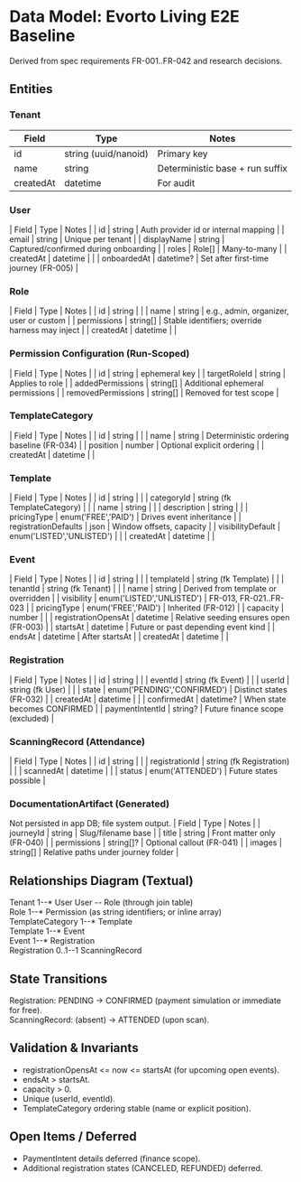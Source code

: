 # Data Model: Evorto Living E2E Baseline

Derived from spec requirements FR-001..FR-042 and research decisions.

## Entities

### Tenant
| Field | Type | Notes |
|-------|------|-------|
| id | string (uuid/nanoid) | Primary key |
| name | string | Deterministic base + run suffix |
| createdAt | datetime | For audit |

### User
| Field | Type | Notes |
| id | string | Auth provider id or internal mapping |
| email | string | Unique per tenant |
| displayName | string | Captured/confirmed during onboarding |
| roles | Role[] | Many-to-many |
| createdAt | datetime |  |
| onboardedAt | datetime? | Set after first-time journey (FR-005) |

### Role
| Field | Type | Notes |
| id | string |  |
| name | string | e.g., admin, organizer, user or custom |
| permissions | string[] | Stable identifiers; override harness may inject |
| createdAt | datetime |  |

### Permission Configuration (Run-Scoped)
| Field | Type | Notes |
| id | string | ephemeral key |
| targetRoleId | string | Applies to role |
| addedPermissions | string[] | Additional ephemeral permissions |
| removedPermissions | string[] | Removed for test scope |

### TemplateCategory
| Field | Type | Notes |
| id | string |  |
| name | string | Deterministic ordering baseline (FR-034) |
| position | number | Optional explicit ordering |
| createdAt | datetime |  |

### Template
| Field | Type | Notes |
| id | string |  |
| categoryId | string (fk TemplateCategory) |  |
| name | string |  |
| description | string |  |
| pricingType | enum('FREE','PAID') | Drives event inheritance |
| registrationDefaults | json | Window offsets, capacity |
| visibilityDefault | enum('LISTED','UNLISTED') |  |
| createdAt | datetime |  |

### Event
| Field | Type | Notes |
| id | string |  |
| templateId | string (fk Template) |  |
| tenantId | string (fk Tenant) |  |
| name | string | Derived from template or overridden |
| visibility | enum('LISTED','UNLISTED') | FR-013, FR-021..FR-023 |
| pricingType | enum('FREE','PAID') | Inherited (FR-012) |
| capacity | number |  |
| registrationOpensAt | datetime | Relative seeding ensures open (FR-003) |
| startsAt | datetime | Future or past depending event kind |
| endsAt | datetime | After startsAt |
| createdAt | datetime |  |

### Registration
| Field | Type | Notes |
| id | string |  |
| eventId | string (fk Event) |  |
| userId | string (fk User) |  |
| state | enum('PENDING','CONFIRMED') | Distinct states (FR-032) |
| createdAt | datetime |  |
| confirmedAt | datetime? | When state becomes CONFIRMED |
| paymentIntentId | string? | Future finance scope (excluded) |

### ScanningRecord (Attendance)
| Field | Type | Notes |
| id | string |  |
| registrationId | string (fk Registration) |  |
| scannedAt | datetime |  |
| status | enum('ATTENDED') | Future states possible |

### DocumentationArtifact (Generated)
Not persisted in app DB; file system output.
| Field | Type | Notes |
| journeyId | string | Slug/filename base |
| title | string | Front matter only (FR-040) |
| permissions | string[]? | Optional callout (FR-041) |
| images | string[] | Relative paths under journey folder |

## Relationships Diagram (Textual)
Tenant 1--* User
User *--* Role (through join table)  
Role 1--* Permission (as string identifiers; or inline array)  
TemplateCategory 1--* Template  
Template 1--* Event  
Event 1--* Registration  
Registration 0..1--1 ScanningRecord  

## State Transitions
Registration: PENDING -> CONFIRMED (payment simulation or immediate for free).  
ScanningRecord: (absent) -> ATTENDED (upon scan).  

## Validation & Invariants
- registrationOpensAt <= now <= startsAt (for upcoming open events).  
- endsAt > startsAt.  
- capacity > 0.  
- Unique (userId, eventId).  
- TemplateCategory ordering stable (name or explicit position).  

## Open Items / Deferred
- PaymentIntent details deferred (finance scope).  
- Additional registration states (CANCELED, REFUNDED) deferred.  

